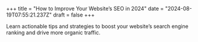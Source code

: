 +++
title = "How to Improve Your Website’s SEO in 2024"
date = "2024-08-19T07:55:21.237Z"
draft = false
+++

  Learn actionable tips and strategies to boost your website’s search engine ranking and drive more organic traffic.
        